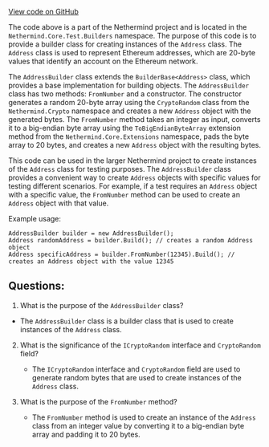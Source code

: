 [View code on GitHub](https://github.com/NethermindEth/nethermind/src/Nethermind/Nethermind.Core.Test/Builders/AddressBuilder.cs)

The code above is a part of the Nethermind project and is located in the `Nethermind.Core.Test.Builders` namespace. The purpose of this code is to provide a builder class for creating instances of the `Address` class. The `Address` class is used to represent Ethereum addresses, which are 20-byte values that identify an account on the Ethereum network.

The `AddressBuilder` class extends the `BuilderBase<Address>` class, which provides a base implementation for building objects. The `AddressBuilder` class has two methods: `FromNumber` and a constructor. The constructor generates a random 20-byte array using the `CryptoRandom` class from the `Nethermind.Crypto` namespace and creates a new `Address` object with the generated bytes. The `FromNumber` method takes an integer as input, converts it to a big-endian byte array using the `ToBigEndianByteArray` extension method from the `Nethermind.Core.Extensions` namespace, pads the byte array to 20 bytes, and creates a new `Address` object with the resulting bytes.

This code can be used in the larger Nethermind project to create instances of the `Address` class for testing purposes. The `AddressBuilder` class provides a convenient way to create `Address` objects with specific values for testing different scenarios. For example, if a test requires an `Address` object with a specific value, the `FromNumber` method can be used to create an `Address` object with that value. 

Example usage:

```
AddressBuilder builder = new AddressBuilder();
Address randomAddress = builder.Build(); // creates a random Address object
Address specificAddress = builder.FromNumber(12345).Build(); // creates an Address object with the value 12345
```
## Questions: 
 1. What is the purpose of the `AddressBuilder` class?
   - The `AddressBuilder` class is a builder class that is used to create instances of the `Address` class.
   
2. What is the significance of the `ICryptoRandom` interface and `CryptoRandom` field?
   - The `ICryptoRandom` interface and `CryptoRandom` field are used to generate random bytes that are used to create instances of the `Address` class.

3. What is the purpose of the `FromNumber` method?
   - The `FromNumber` method is used to create an instance of the `Address` class from an integer value by converting it to a big-endian byte array and padding it to 20 bytes.